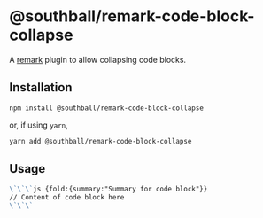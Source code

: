 # @southball/remark-code-block-collapse

A [remark](https://www.npmjs.com/package/remark) plugin to allow collapsing code blocks.

## Installation

```sh
npm install @southball/remark-code-block-collapse
```

or, if using `yarn`,

```sh
yarn add @southball/remark-code-block-collapse
```

## Usage

```markdown
\`\`\`js {fold:{summary:"Summary for code block"}}
// Content of code block here
\`\`\`
```
